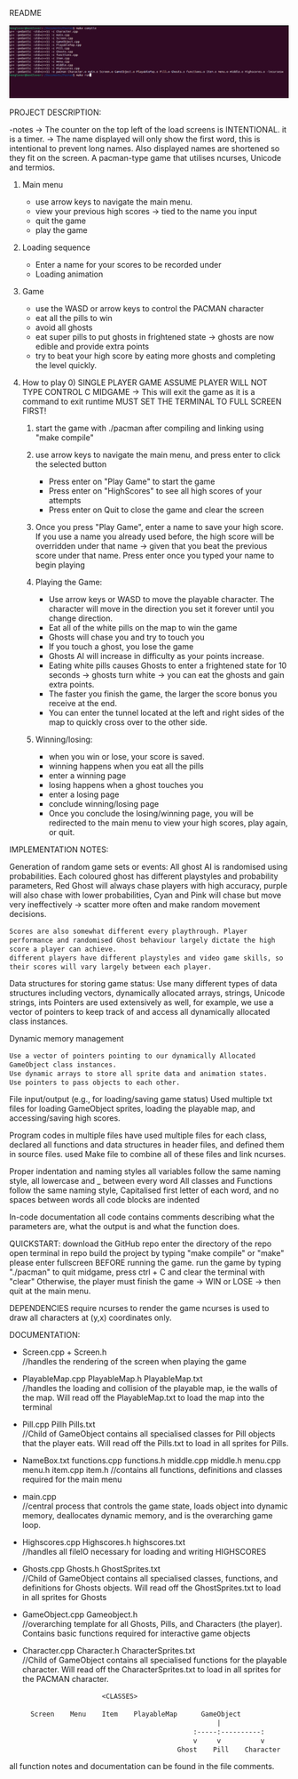 README

![Model](https://raw.githubusercontent.com/bobblet11/Pacman-Project/master/pacmangit1.png)




PROJECT DESCRIPTION:

  -notes
    -> The counter on the top left of the load screens is INTENTIONAL. it is a timer.
    -> The name displayed will only show the first word, this is intentional to prevent long names. Also displayed names are shortened so they fit on the screen.
  A pacman-type game that utilises ncurses, Unicode and termios. 
  1. Main menu
      - use arrow keys to navigate the main menu.
      - view your previous high scores -> tied to the name you input
      - quit the game
      - play the game

  2. Loading sequence
      - Enter a name for your scores to be recorded under
      - Loading animation

  3. Game
       - use the WASD or arrow keys to control the PACMAN character
       - eat all the pills to win
       - avoid all ghosts
       - eat super pills to put ghosts in frightened state -> ghosts are now edible and provide extra points
       - try to beat your high score by eating more ghosts and completing the level quickly.

  4. How to play
      0) SINGLE PLAYER GAME
         ASSUME PLAYER WILL NOT TYPE CONTROL C MIDGAME -> This will exit the game as it is a command to exit runtime
         MUST SET THE TERMINAL TO FULL SCREEN FIRST!
      1) start the game with ./pacman after compiling and linking using "make compile"

      2) use arrow keys to navigate the main menu, and press enter to click the selected button
            - Press enter on "Play Game" to start the game
            - Press enter on "HighScores" to see all high scores of your attempts
            - Press enter on Quit to close the game and clear the screen

      3) Once you press "Play Game", enter a name to save your high score. If you use a name you already used before, 
         the high score will be overridden under    that name -> given that you beat the previous score under that name.
         Press enter once you typed your name to begin playing

      4) Playing the Game:
         - Use arrow keys or WASD to move the playable character. The character will move in the direction you set it forever until you change direction.
         - Eat all of the white pills on the map to win the game
         - Ghosts will chase you and try to touch you
         - If you touch a ghost, you lose the game
         - Ghosts AI will increase in difficulty as your points increase.
         - Eating white pills causes Ghosts to enter a frightened state for 10 seconds -> ghosts turn white -> you can eat the ghosts and gain extra points.
         - The faster you finish the game, the larger the score bonus you receive at the end.
         - You can enter the tunnel located at the left and right sides of the map to quickly cross over to the other side.

      5) Winning/losing:

          - when you win or lose, your score is saved.
          - winning happens when you eat all the pills
           - enter a winning page
          - losing happens when a ghost touches you
           - enter a losing page
          - conclude winning/losing page
          - Once you conclude the losing/winning page, you will be redirected to the main menu to view your high scores, play again, or quit.


IMPLEMENTATION NOTES:

Generation of random game sets or events:
    All ghost AI is randomised using probabilities. Each coloured ghost has different playstyles and probability parameters,
    Red Ghost will always chase players with high accuracy, purple will also chase with lower probabilities, 
    Cyan and Pink will chase but move very ineffectively -> scatter more often and make random movement decisions.
    
    Scores are also somewhat different every playthrough. Player performance and randomised Ghost behaviour largely dictate the high score a player can achieve.
    different players have different playstyles and video game skills, so their scores will vary largely between each player.


Data structures for storing game status:
    Use many different types of data structures including vectors, dynamically allocated arrays, strings, Unicode strings, ints
    Pointers are used extensively as well, for example, we use a vector of pointers to keep track of and access all dynamically allocated class instances.


Dynamic memory management

    Use a vector of pointers pointing to our dynamically Allocated GameObject class instances.
    Use dynamic arrays to store all sprite data and animation states.
    Use pointers to pass objects to each other.


File input/output (e.g., for loading/saving game status)
    Used multiple txt files for loading GameObject sprites, loading the playable map, and accessing/saving high scores.


Program codes in multiple files
    have used multiple files for each class, declared all functions and data structures in header files, and defined them in source files.
    used Make file to combine all of these files and link ncurses.


Proper indentation and naming styles
     all variables follow the same naming style, all lowercase and _ between every word
     All classes and Functions follow the same naming style, Capitalised first letter of each word, and no spaces between words
     all code blocks are indented


In-code documentation
    all code contains comments describing what the parameters are, what the output is and what the function does.


QUICKSTART:
  download the GitHub repo
  enter the directory of the repo
  open terminal in repo
  build the project by typing "make compile" or "make"
  please enter fullscreen BEFORE running the game.
  run the game by typing "./pacman"
  to quit midgame, press ctrl + C and clear the terminal with "clear"
  Otherwise, the player must finish the game -> WIN or LOSE -> then quit at the main menu.


DEPENDENCIES
  require ncurses to render the game
  ncurses is used to draw all characters at (y,x) coordinates only.


DOCUMENTATION:
- Screen.cpp + Screen.h                                                     
//handles the rendering of the screen when playing the game

- PlayableMap.cpp PlayableMap.h PlayableMap.txt                             
//handles the loading and collision of the playable map, ie the walls of the map. Will read off the PlayableMap.txt to load the map into the terminal

- Pill.cpp Pillh Pills.txt                                                  
//Child of GameObject contains all specialised classes for Pill objects that the player eats. Will read off the Pills.txt to load in all sprites for Pills.

- NameBox.txt functions.cpp functions.h middle.cpp middle.h menu.cpp menu.h item.cpp item.h
//contains all functions, definitions and classes required for the main menu

- main.cpp                                                                  
//central process that controls the game state, loads object into dynamic memory, deallocates dynamic memory, and is the overarching game loop.

- Highscores.cpp Highscores.h highscores.txt                                
//handles all fileIO necessary for loading and writing HIGHSCORES

- Ghosts.cpp Ghosts.h GhostSprites.txt                                      
//Child of GameObject contains all specialised classes, functions, and definitions for Ghosts objects. Will read off the GhostSprites.txt to load in all sprites for Ghosts

- GameObject.cpp Gameobject.h                                               
//overarching template for all Ghosts, Pills, and Characters (the player). Contains basic functions required for interactive game objects

- Character.cpp Character.h CharacterSprites.txt                            
//Child of GameObject contains all specialised functions for the playable character. Will read off the CharacterSprites.txt to load in all sprites for the PACMAN character.



                          <CLASSES>
                       
        Screen    Menu    Item    PlayableMap      GameObject
                                                       |
                                                 :-----:----------:
                                                 v     v          v    
                                             Ghost    Pill    Character



 all function notes and documentation can be found in the file comments.
